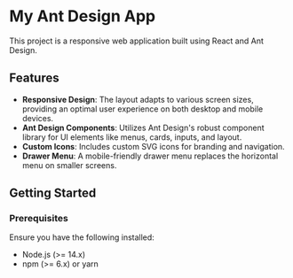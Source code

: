 # My Ant Design App

This project is a responsive web application built using React and Ant Design. 

## Features

- **Responsive Design**: The layout adapts to various screen sizes, providing an optimal user experience on both desktop and mobile devices.
- **Ant Design Components**: Utilizes Ant Design's robust component library for UI elements like menus, cards, inputs, and layout.
- **Custom Icons**: Includes custom SVG icons for branding and navigation.
- **Drawer Menu**: A mobile-friendly drawer menu replaces the horizontal menu on smaller screens.

## Getting Started

### Prerequisites

Ensure you have the following installed:

- Node.js (>= 14.x)
- npm (>= 6.x) or yarn

